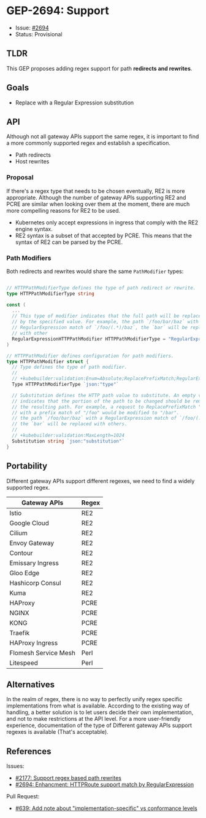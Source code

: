 # GEP-2694: Support

* Issue: [#2694](https://github.com/kubernetes-sigs/gateway-api/issues/2694)
* Status: Provisional

## TLDR

This GEP proposes adding regex support for path **redirects and rewrites**.

## Goals

* Replace with a Regular Expression substitution

## API

Although not all gateway APIs support the same regex, it is important
to find a more commonly supported regex and establish a specification.

* Path redirects
* Host rewrites

### Proposal

If there's a regex type that needs to be chosen eventually, RE2 is more appropriate.
Although the number of gateway APIs supporting RE2 and PCRE are similar when looking over them
at the moment, there are much more compelling reasons for RE2 to be used.

* Kubernetes only accept expressions in ingress that comply with the RE2 engine syntax.
* RE2 syntax is a subset of that accepted by PCRE. This means that the syntax of RE2 can be parsed by the PCRE.

### Path Modifiers

Both redirects and rewrites would share the same `PathModifier` types:

```go

// HTTPPathModifierType defines the type of path redirect or rewrite.
type HTTPPathModifierType string

const (
  ...
  // This type of modifier indicates that the full path will be replaced
  // by the specified value. For example, the path `/foo/bar/baz` with a
  // RegularExpression match of `/foo/(.*)/baz`, the `bar` will be replaced
  // with other
  RegularExpressionHTTPPathModifier HTTPPathModifierType = "RegularExpression"
)

// HTTPPathModifier defines configuration for path modifiers.
type HTTPPathModifier struct {
  // Type defines the type of path modifier.
  //
  // +kubebuilder:validation:Enum=Absolute;ReplacePrefixMatch;RegularExpression
  Type HTTPPathModifierType `json:"type"`

  // Substitution defines the HTTP path value to substitute. An empty value ("")
  // indicates that the portion of the path to be changed should be removed from
  // the resulting path. For example, a request to ReplacePrefixMatch "/foo/bar"
  // with a prefix match of "/foo" would be modified to "/bar".
  // the path `/foo/bar/baz` with a RegularExpression match of `/foo/(.*)/baz`,
  // the `bar` will be replaced with others.
  //
  // +kubebuilder:validation:MaxLength=1024
  Substitution string `json:"substitution"`
}
```

## Portability

Different gateway APIs support different regexes, we need to find a widely supported regex.

| Gateway APIs         | Regex |
|----------------------|-------|
| Istio                | RE2   |
| Google Cloud         | RE2   |
| Cilium               | RE2   |
| Envoy Gateway        | RE2   |
| Contour              | RE2   |
| Emissary Ingress     | RE2   |
| Gloo Edge            | RE2   |
| Hashicorp Consul     | RE2   |
| Kuma                 | RE2   |
| HAProxy              | PCRE  |
| NGINX                | PCRE  |
| KONG                 | PCRE  |
| Traefik              | PCRE  |
| HAProxy Ingress      | PCRE  |
| Flomesh Service Mesh | Perl  |
| Litespeed            | Perl  |

## Alternatives

In the realm of regex, there is no way to perfectly unify regex specific implementations from
what is available. According to the existing way of handling, a better solution is to let users
decide their own implementation, and not to make restrictions at the API level. For a more
user-friendly experience, documentation of the type of Different gateway APIs support regexes
is available (That's acceptable).

## References

Issues:

- [#2177: Support regex based path rewrites](https://github.com/kubernetes-sigs/gateway-api/issues/2177)
- [#2694: Enhancment: HTTPRoute support match by RegularExpression](https://github.com/kubernetes-sigs/gateway-api/issues/2694)

Pull Request:

- [#639: Add note about "implementation-specific" vs conformance levels](https://github.com/kubernetes-sigs/gateway-api/pull/639)